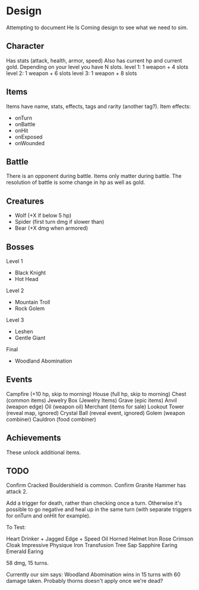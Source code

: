 # Design

Attempting to document He Is Coming design to see what we need to sim.

## Character
Has stats (attack, health, armor, speed)
Also has current hp and current gold.
Depending on your level you have N slots.
level 1: 1 weapon + 4 slots
level 2: 1 weapon + 6 slots
level 3: 1 weapon + 8 slots

## Items
Items have name, stats, effects, tags and rarity (another tag?).
Item effects:
- onTurn
- onBattle
- onHit
- onExposed
- onWounded

## Battle
There is an opponent during battle.
Items only matter during battle.
The resolution of battle is some change in hp as well as gold.

## Creatures
- Wolf (+X if below 5 hp)
- Spider (first turn dmg if slower than)
- Bear (+X dmg when armored)

## Bosses
Level 1
- Black Knight
- Hot Head

Level 2
- Mountain Troll
- Rock Golem

Level 3
- Leshen
- Gentle Giant

Final
- Woodland Abomination


## Events
Campfire (+10 hp, skip to morning)
House (full hp, skip to morning)
Chest (common items)
Jewelry Box (Jewelry Items)
Grave (epic items)
Anvil (weapon edge)
Oil (weapon oil)
Merchant (items for sale)
Lookout Tower (reveal map, ignored)
Crystal Ball (reveal event, ignored)
Golem (weapon combiner)
Cauldron (food combiner)

## Achievements
These unlock additional items.

## TODO

Confirm Cracked Bouldershield is common.
Confirm Granite Hammer has attack 2.

Add a trigger for death, rather than checking once a turn.  Otherwise it's
possible to go negative and heal up in the same turn (with separate triggers
for onTurn and onHit for example).


To Test:

Heart Drinker + Jagged Edge + Speed Oil
Horned Helmet
Iron Rose
Crimson Cloak
Impressive Physique
Iron Transfusion
Tree Sap
Sapphire Earing
Emerald Earing

58 dmg, 15 turns.

Currently our sim says:
Woodland Abomination wins in 15 turns with 60 damage taken.
Probably thorns doesn't apply once we're dead?